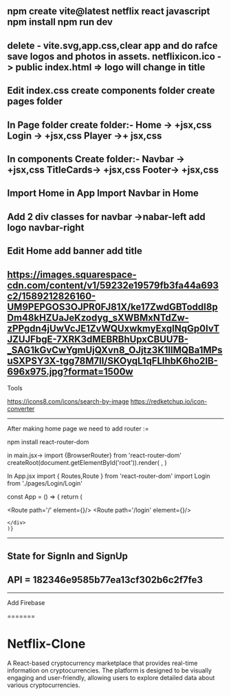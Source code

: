 

npm create vite@latest netflix
react
javascript
npm install
npm run dev
---------------------------------------
delete - vite.svg,app.css,clear app and do rafce
save logos and photos in assets.
netflixicon.ico -> public
index.html =>  <link rel="icon" type="image/svg+xml" href="netflixicon.ico" />
logo will change in title
----------------------------------------
Edit index.css
create components folder
create pages folder
----------------------------------------
In Page folder create folder:-
Home -> +jsx,css
Login -> +jsx,css
Player ->+ jsx,css
----------------------------------------
In components Create folder:-
Navbar -> +jsx,css
TitleCards-> +jsx,css
Footer-> +jsx,css
----------------------------------------
Import Home in App 
Import Navbar in Home
----------------------------------------
Add 2 div classes for navbar
->nabar-left
add logo 
navbar-right
---------------------------------------
Edit Home
add banner
add title
-----------------------------------
https://images.squarespace-cdn.com/content/v1/59232e19579fb3fa44a693c2/1589212826160-UM9PEPGOS3OJPR0FJ81X/ke17ZwdGBToddI8pDm48kHZUaJeKzodyg_sXWBMxNTdZw-zPPgdn4jUwVcJE1ZvWQUxwkmyExglNqGp0IvTJZUJFbgE-7XRK3dMEBRBhUpxCBUU7B-_SAG1kGvCwYgmUjQXvn8_OJjtz3K1llMQBa1MPsuSXPSY3X-tgg78M7lI/SKOyqL1qFLIhbK6ho2lB-696x975.jpg?format=1500w
------------------------------------
Tools

https://icons8.com/icons/search-by-image
https://redketchup.io/icon-converter

-----------------------------------
After making home page we need to add router :=

npm install react-router-dom

in main.jsx->
import {BrowserRouter} from 'react-router-dom'
createRoot(document.getElementById('root')).render(
  <StrictMode>
    <BrowserRouter>
    <App />
    </BrowserRouter>
  </StrictMode>,
)

In App.jsx
import { Routes,Route } from 'react-router-dom'
import Login from './pages/Login/Login'

const App = () => {
  return (
    <div className="app">
      <Routes>
        <Route path='/' element={<Home />}/>
        <Route path='/login' element={<Login />}/>
      </Routes>
    
    </div>
    )}
------------------------------------
State for SignIn and SignUp
-----------------------------------
API = 182346e9585b77ea13cf302b6c2f7fe3
-----------------------------------




---------------------------------
Add Firebase

=======
# Netflix-Clone
A React-based cryptocurrency marketplace that provides real-time information on cryptocurrencies. The platform is designed to be visually engaging and user-friendly, allowing users to explore detailed data about various cryptocurrencies.

